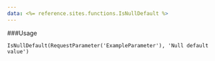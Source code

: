```yaml
---
data: <%= reference.sites.functions.IsNullDefault %>
---
```

###Usage
```
IsNullDefault(RequestParameter('ExampleParameter'), 'Null default value')
```